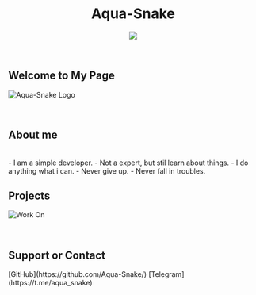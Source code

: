 <div style="text-align:center"><h1>Aqua-Snake</h1></div>
<p align="center">
  <img src="https://i.ibb.co/nmNMqr6/aqlogo.png" />
</p>

<br>

<p align="center">

<h2>Welcome to My Page</h2>


![Aqua-Snake Logo](https://media.giphy.com/media/oQKWEqvuxfHPIo77NN/giphy.gif)


<br>


<h2>About me</h2>

<br>
- I am a simple developer.
- Not a expert, but stil learn about things.
- I do anything what i can.
- Never give up.
- Never fall in troubles.

<h2>Projects</h2>

![Work On](https://i.ibb.co/h26VWqL/CyberBot.jpg)


<br>
<h2>Support or Contact</h2>
[GitHub](https://github.com/Aqua-Snake/) 
[Telegram](https://t.me/aqua_snake)
